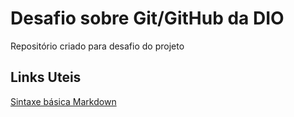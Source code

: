 # Desafio sobre Git/GitHub da DIO
Repositório criado para desafio do projeto

## Links Uteis
[Sintaxe básica Markdown](https://www.markdownguide.org/basic-syntax/)
